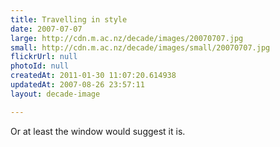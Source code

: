 ```yaml
---
title: Travelling in style
date: 2007-07-07
large: http://cdn.m.ac.nz/decade/images/20070707.jpg
small: http://cdn.m.ac.nz/decade/images/small/20070707.jpg
flickrUrl: null
photoId: null
createdAt: 2011-01-30 11:07:20.614938
updatedAt: 2007-08-26 23:57:11
layout: decade-image

---
```

Or at least the window would suggest it is.
